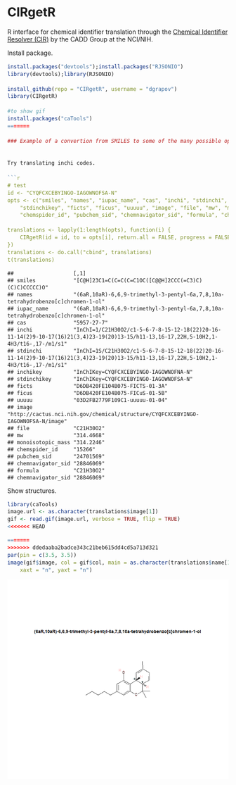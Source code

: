 CIRgetR
=======

R interface for chemical identifier translation through the [Chemical Identifier Resolver (CIR)](http://cactus.nci.nih.gov/chemical/structure) by the CADD Group at the NCI/NIH.

Install package.
```r
install.packages("devtools");install.packages("RJSONIO")
library(devtools);library(RJSONIO)

install_github(repo = "CIRgetR", username = "dgrapov")
library(CIRgetR)

#to show gif
install.packages("caTools")
=======

### Example of a convertion from SMILES to some of the many possible options in CIR


Try translating inchi codes.

```r
# test
id <- "CYQFCXCEBYINGO-IAGOWNOFSA-N"
opts <- c("smiles", "names", "iupac_name", "cas", "inchi", "stdinchi", "inchikey", 
    "stdinchikey", "ficts", "ficus", "uuuuu", "image", "file", "mw", "monoisotopic_mass", 
    "chemspider_id", "pubchem_sid", "chemnavigator_sid", "formula", "chemnavigator_sid")

translations <- lapply(1:length(opts), function(i) {
    CIRgetR(id = id, to = opts[i], return.all = FALSE, progress = FALSE)
})
translations <- do.call("cbind", translations)
t(translations)
```

```
##                   [,1]                                                                                                                                  
## smiles            "[C@H]23C1=C(C=C(C=C1OC([C@@H]2CCC(=C3)C)(C)C)CCCCC)O"                                                                                
## names             "(6aR,10aR)-6,6,9-trimethyl-3-pentyl-6a,7,8,10a-tetrahydrobenzo[c]chromen-1-ol"                                                       
## iupac_name        "(6aR,10aR)-6,6,9-trimethyl-3-pentyl-6a,7,8,10a-tetrahydrobenzo[c]chromen-1-ol"                                                       
## cas               "5957-27-7"                                                                                                                           
## inchi             "InChI=1/C21H30O2/c1-5-6-7-8-15-12-18(22)20-16-11-14(2)9-10-17(16)21(3,4)23-19(20)13-15/h11-13,16-17,22H,5-10H2,1-4H3/t16-,17-/m1/s1" 
## stdinchi          "InChI=1S/C21H30O2/c1-5-6-7-8-15-12-18(22)20-16-11-14(2)9-10-17(16)21(3,4)23-19(20)13-15/h11-13,16-17,22H,5-10H2,1-4H3/t16-,17-/m1/s1"
## inchikey          "InChIKey=CYQFCXCEBYINGO-IAGOWNOFNA-N"                                                                                                
## stdinchikey       "InChIKey=CYQFCXCEBYINGO-IAGOWNOFSA-N"                                                                                                
## ficts             "D6DB420FE104B075-FICTS-01-3A"                                                                                                        
## ficus             "D6DB420FE104B075-FICuS-01-5B"                                                                                                        
## uuuuu             "03D2FB2779F109C1-uuuuu-01-04"                                                                                                        
## image             "http://cactus.nci.nih.gov/chemical/structure/CYQFCXCEBYINGO-IAGOWNOFSA-N/image"                                                      
## file              "C21H30O2"                                                                                                                            
## mw                "314.4668"                                                                                                                            
## monoisotopic_mass "314.2246"                                                                                                                            
## chemspider_id     "15266"                                                                                                                               
## pubchem_sid       "24701569"                                                                                                                            
## chemnavigator_sid "28846069"                                                                                                                            
## formula           "C21H30O2"                                                                                                                            
## chemnavigator_sid "28846069"
```


Show structures.

```r
library(caTools)
image.url <- as.character(translations$image[1])
gif <- read.gif(image.url, verbose = TRUE, flip = TRUE)
<<<<<<< HEAD
```


```r
=======
>>>>>>> ddedaaba2badce343c21beb615dd4cd5a713d321
par(pin = c(3.5, 3.5))
image(gif$image, col = gif$col, main = as.character(translations$name[1]), frame.plot = FALSE, 
    xaxt = "n", yaxt = "n")
```

![plot of chunk unnamed-chunk-3](figure/unnamed-chunk-3.png) 


